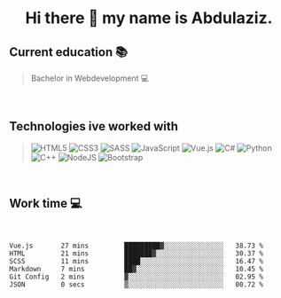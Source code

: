 <h1 style="text-align:center">Hi there 👋 my name is Abdulaziz.</h1>  

<h2>Current education 📚</h2>

> Bachelor in Webdevelopment 💻

<br/>

<h2>Technologies ive worked with</h2>

> ![HTML5](https://img.shields.io/badge/html5-%23E34F26.svg?style=for-the-badge&logo=html5&logoColor=white)
> ![CSS3](https://img.shields.io/badge/css3-%231572B6.svg?style=for-the-badge&logo=css3&logoColor=white)
> ![SASS](https://img.shields.io/badge/SASS-hotpink.svg?style=for-the-badge&logo=SASS&logoColor=white)
> ![JavaScript](https://img.shields.io/badge/javascript-%23323330.svg?style=for-the-badge&logo=javascript&logoColor=%23F7DF1E)
> ![Vue.js](https://img.shields.io/badge/vuejs-%2335495e.svg?style=for-the-badge&logo=vuedotjs&logoColor=%234FC08D)
> ![C#](https://img.shields.io/badge/c%23-%23239120.svg?style=for-the-badge&logo=c-sharp&logoColor=white)
> ![Python](https://img.shields.io/badge/python-3670A0?style=for-the-badge&logo=python&logoColor=ffdd54)
> ![C++](https://img.shields.io/badge/c++-%2300599C.svg?style=for-the-badge&logo=c%2B%2B&logoColor=white)
> ![NodeJS](https://img.shields.io/badge/node.js-6DA55F?style=for-the-badge&logo=node.js&logoColor=white)
> ![Bootstrap](https://img.shields.io/badge/bootstrap-%23563D7C.svg?style=for-the-badge&logo=bootstrap&logoColor=white)

<br/>
<h2>Work time 💻</h2>
<br/>

<!--START_SECTION:waka-->

```text
Vue.js       27 mins         █████████▓░░░░░░░░░░░░░░░   38.73 %
HTML         21 mins         ███████▓░░░░░░░░░░░░░░░░░   30.37 %
SCSS         11 mins         ████░░░░░░░░░░░░░░░░░░░░░   16.47 %
Markdown     7 mins          ██▓░░░░░░░░░░░░░░░░░░░░░░   10.45 %
Git Config   2 mins          ▓░░░░░░░░░░░░░░░░░░░░░░░░   02.95 %
JSON         0 secs          ▒░░░░░░░░░░░░░░░░░░░░░░░░   00.72 %
```

<!--END_SECTION:waka-->
